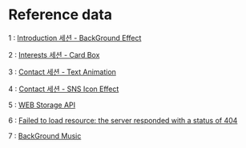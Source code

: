 # Reference data

1 : [Introduction 세션 - BackGround Effect](https://www.youtube.com/watch?v=ajZjivqBdcY)

2 : [Interests 세션 - Card Box](https://www.youtube.com/watch?v=3_fIExAuUY8)

3 : [Contact 세션 - Text Animation](https://www.youtube.com/watch?v=ccO2B40zkv4)

4 : [Contact 세션 - SNS Icon Effect](https://www.youtube.com/watch?v=zB07dcKX9FA)

5 : [WEB Storage API](https://developer.mozilla.org/ko/docs/Web/API/Window/localStorage)

6 : [Failed to load resource: the server responded with a status of 404](https://aneok.tistory.com/99)

7 : [BackGround Music](https://www.bensound.com/royalty-free-music/track/dubstep)
